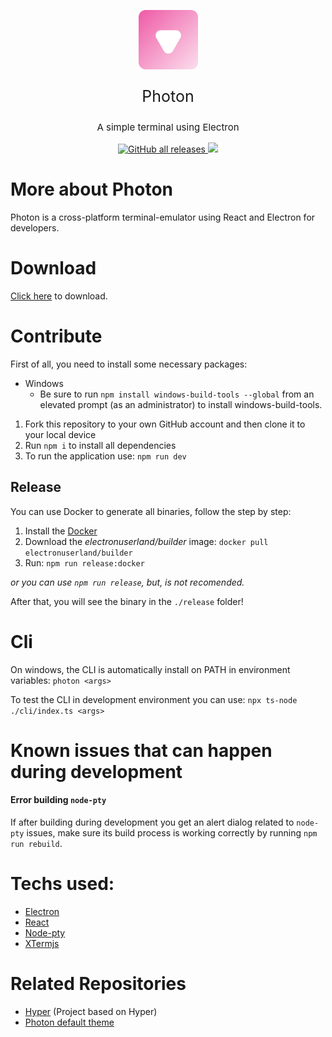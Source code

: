 <p align="center">
  <a aria-label="Photon logo" href="https://github.com/TeamDock/photon">
    <img height="95" src="https://raw.githubusercontent.com/TeamDock/photon/main/assets/icon.png">
  </a>

  <p align="center" style="font-size: 25px;" >Photon</p>

  <p align="center" style="font-size: 15px;" >A simple terminal using Electron</p>

  <div align="center">
    <a aria-label="badges">
        <a href="https://github.com/TeamDock/photon/releases">
            <img height="22" alt="GitHub all releases" src="https://img.shields.io/github/downloads/teamdock/photon/total?color=%23EF5DA8&label=Downloads&style=for-the-badge">
        </a>
        <a>
            <img height="22" src="https://img.shields.io/github/package-json/v/teamdock/photon?color=%23EF5DA8&style=for-the-badge" />
        </a>
    </a>
  </div>
</p>

# More about Photon
Photon is a cross-platform terminal-emulator using React and Electron for developers.

# Download
[Click here](https://github.com/TeamDock/photon/releases) to download.

# Contribute

First of all, you need to install some necessary packages: 

 * Windows
    * Be sure to run `npm install windows-build-tools --global` from an elevated prompt (as an administrator) to install windows-build-tools. 

1. Fork this repository to your own GitHub account and then clone it to your local device
2. Run `npm i` to install all dependencies
3. To run the application use: `npm run dev`

## Release
You can use Docker to generate all binaries, follow the step by step:
  1. Install the [Docker](https://docs.docker.com/get-docker/)
  2. Download the *electronuserland/builder* image: `docker pull electronuserland/builder`
  3. Run: `npm run release:docker`

*or you can use `npm run release`, but, is not recomended.*

After that, you will see the binary in the `./release` folder!

# Cli
On windows, the CLI is automatically install on PATH in environment variables: `photon <args>`

To test the CLI in development environment you can use: `npx ts-node ./cli/index.ts <args>`

# Known issues that can happen during development

#### Error building `node-pty`

If after building during development you get an alert dialog related to `node-pty` issues,
make sure its build process is working correctly by running `npm run rebuild`.

# Techs used:
 * [Electron](https://www.electronjs.org/)
 * [React](https://reactjs.org/)
 * [Node-pty](https://github.com/microsoft/node-pty)
 * [XTermjs](https://xtermjs.org/)


# Related Repositories

- [Hyper](https://github.com/vercel/hyper) (Project based on Hyper)
- [Photon default theme](https://github.com/TeamDock/photon-default-theme)